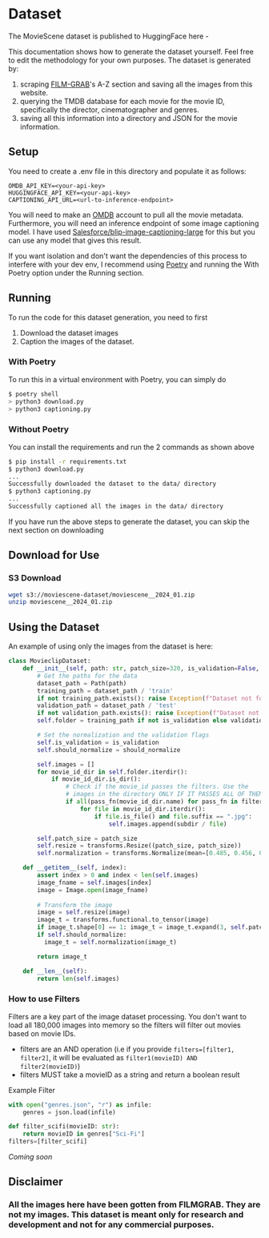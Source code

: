 # Dataset

The MovieScene dataset is published to HuggingFace here -  

This documentation shows how to generate the dataset yourself. Feel free to edit the methodology for your own purposes.
The dataset is generated by:

1. scraping [FILM-GRAB](https://film-grab.com/)'s A-Z section and saving all the images from this website.
2. querying the TMDB database for each movie for the movie ID, specifically the director, cinematographer and genres.
3. saving all this information into a directory and JSON for the movie information.

## Setup

You need to create a .env file in this directory and populate it as follows:

```env
OMDB_API_KEY=<your-api-key>
HUGGINGFACE_API_KEY=<your-api-key>
CAPTIONING_API_URL=<url-to-inference-endpoint>
```

You will need to make an [OMDB](https://www.omdbapi.com/) account to pull all the movie metadata. Furthermore, you will need an inference endpoint of some image captioning model. I have used [Salesforce/blip-image-captioning-large](https://huggingface.co/Salesforce/blip-image-captioning-large) for this but you can use any model that gives this result.

If you want isolation and don't want the dependencies of this process to interfere with your dev env, I recommend using [Poetry](https://python-poetry.org/docs/basic-usage/) and running the With Poetry option under the Running section.

## Running

To run the code for this dataset generation, you need to first

1. Download the dataset images
2. Caption the images of the dataset.

### With Poetry

To run this in a virtual environment with Poetry, you can simply do 

```bash
$ poetry shell
> python3 download.py
> python3 captioning.py
```

### Without Poetry

You can install the requirements and run the 2 commands as shown above

```bash
$ pip install -r requirements.txt
$ python3 download.py
...
Successfully downloaded the dataset to the data/ directory
$ python3 captioning.py
...
Successfully captioned all the images in the data/ directory
```

If you have run the above steps to generate the dataset, you can skip the next section on downloading

## Download for Use

### S3 Download

```bash
wget s3://moviescene-dataset/moviescene__2024_01.zip 
unzip moviescene__2024_01.zip
```

## Using the Dataset

An example of using only the images from the dataset is here:

```python
class MovieclipDataset: 
    def __init__(self, path: str, patch_size=320, is_validation=False, should_normalize=True, filters: list):
        # Get the paths for the data
        dataset_path = Path(path)
        training_path = dataset_path / 'train'
        if not training_path.exists(): raise Exception(f"Dataset not found at {training_path}")
        validation_path = dataset_path / 'test'
        if not validation_path.exists(): raise Exception(f"Dataset not found at {validation_path}")
        self.folder = training_path if not is_validation else validation_path

        # Set the normalization and the validation flags
        self.is_validation = is_validation
        self.should_normalize = should_normalize

        self.images = []
        for movie_id_dir in self.folder.iterdir():
            if movie_id_dir.is_dir():
                # Check if the movie_id passes the filters. Use the 
                # images in the directory ONLY IF IT PASSES ALL OF THEM.
                if all(pass_fn(movie_id_dir.name) for pass_fn in filters):
                    for file in movie_id_dir.iterdir():
                        if file.is_file() and file.suffix == ".jpg":
                            self.images.append(subdir / file)

        self.patch_size = patch_size
        self.resize = transforms.Resize((patch_size, patch_size))
        self.normalization = transforms.Normalize(mean=[0.485, 0.456, 0.406], std=[0.229, 0.224, 0.225])

    def __getitem__(self, index):
        assert index > 0 and index < len(self.images)
        image_fname = self.images[index]
        image = Image.open(image_fname)
        
        # Transform the image
        image = self.resize(image)
        image_t = transforms.functional.to_tensor(image)
        if image_t.shape[0] == 1: image_t = image_t.expand(3, self.patch_size, self.patch_size)
        if self.should_normalize:
          image_t = self.normalization(image_t)

        return image_t

    def __len__(self):
        return len(self.images)
```

### How to use Filters

Filters are a key part of the image dataset processing. You don't want to load all 180,000 images into memory so the filters will filter out movies based on movie IDs.

- filters are an AND operation (i.e if you provide `filters=[filter1, filter2]`, it will be evaluated as `filter1(movieID) AND filter2(movieID)`)
- filters MUST take a movieID as a string and return a boolean result

Example Filter

```python
with open("genres.json", "r") as infile:
    genres = json.load(infile)

def filter_scifi(movieID: str):
    return movieID in genres["Sci-Fi"]
filters=[filter_scifi]
```

_Coming soon_

## Disclaimer

### All the images here have been gotten from FILMGRAB. They are not my images. This dataset is meant only for research and development and not for any commercial purposes.
